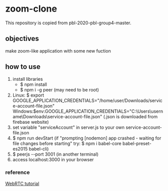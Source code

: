 # zoom-clone
This repository is copied from pbl-2020-pbl-group4-master.

## objectives
make zoom-like application with some new fuction

## how to use
1. install libraries
   - $ npm install
   - $ npm i -g peer (may need to be root)
2. Linux: $ export GOOGLE_APPLICATION_CREDENTIALS="/home/user/Downloads/service-account-file.json"
   Windows:$env:GOOGLE_APPLICATION_CREDENTIALS="C:\Users\username\Downloads\service-account-file.json" (.json is downloaded from firebase website)
3. set variable "serviceAccount" in server.js to your own service-account-file.json
4. $ npm run devStart (if "prompting [nodemon] app crashed - waiting for file changes before starting" try: $ npm i babel-core babel-preset-es2015 babel-cli)
5. $ peerjs --port 3001 (in another terminal)
6. access localhost:3000 in your browser

### reference
[WebRTC tutorial](https://youtube.com/watch?v=DvlyzDZDEq4)
